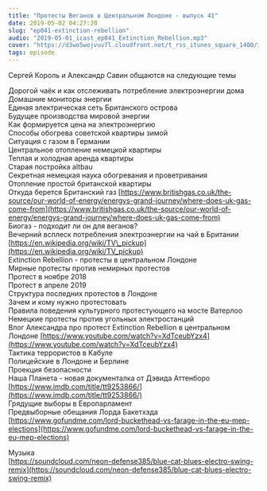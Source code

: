 ```yaml
---
title: "Протесты Веганов в Центральном Лондоне - выпуск 41"
date: 2019-05-02 04:27:28
slug: "ep041-extinction-rebellion"
audio: "2019-05-01_icast_ep041_Extinction_Rebellion.mp3"
cover: "https://d3wo5wojvuv7l.cloudfront.net/t_rss_itunes_square_1400/images.spreaker.com/original/d20daaa729fc8cae11f6717f5c961b50.jpg"
tags: episode
---
```

Сергей Король и Александр Савин общаются на следующие темы  
  
Дорогой чаёк и как отслеживать потребление электроэнергии дома  
Домашние мониторы энергии  
Единая электрическая сеть Британского острова  
Будущее производства мировой энергии  
Как формируется цена на электроэнергию  
Способы обогрева советской квартиры зимой  
Ситуация с газом в Германии  
Центральное отопление немецкой квартиры  
Теплая и холодная аренда квартиры  
Старая постройка altbau  
Секретная немецкая наука обогревания и проветривания  
Отопление простой британской квартиры  
Откуда берется Британский газ [https://www.britishgas.co.uk/the-source/our-world-of-energy/energys-grand-journey/where-does-uk-gas-come-from](https://www.britishgas.co.uk/the-source/our-world-of-energy/energys-grand-journey/where-does-uk-gas-come-from)  
Биогаз - подходит ли он для веганов?  
Вечерний всплеск потребления электроэнергии на чай в Британии [https://en.wikipedia.org/wiki/TV\_pickup](https://en.wikipedia.org/wiki/TV_pickup)  
Extinction Rebellion - протесты в центральном Лондоне  
Мирные протесты против немирных протестов  
Протест в ноябре 2018  
Протест в апреле 2019  
Структура последних протестов в Лондоне  
Зачем и кому нужно протестовать  
Правила поведения культурного протестующего на мосте Ватерлоо  
Немецкие протесты против угольных электростанций  
Влог Александра про протест Extinction Rebellion в центральном Лондоне [https://www.youtube.com/watch?v=XdTceubYzx4](https://www.youtube.com/watch?v=XdTceubYzx4)  
Тактика террористов в Кабуле  
Полицейские в Лондоне и Берлине  
Проекция безопасности  
Наша Планета - новая документалка от Дэвида Аттенборо [https://www.imdb.com/title/tt9253866/](https://www.imdb.com/title/tt9253866/)  
Грядущие выборы в Европарламент  
Предвыборные обещания Лорда Бакетхэда [https://www.gofundme.com/lord-buckethead-vs-farage-in-the-eu-mep-elections](https://www.gofundme.com/lord-buckethead-vs-farage-in-the-eu-mep-elections)  
  
Музыка  
[https://soundcloud.com/neon-defense385/blue-cat-blues-electro-swing-remix](https://soundcloud.com/neon-defense385/blue-cat-blues-electro-swing-remix)
